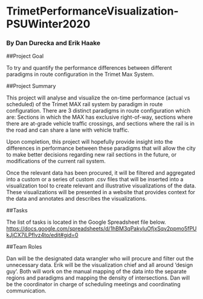 # TrimetPerformanceVisualization-PSUWinter2020
### By Dan Durecka and Erik Haake

##Project Goal

To try and quantify the performance differences between different paradigms in route configuration in the Trimet Max System.

##Project Summary

This project will analyse and visualize the on-time performance (actual vs scheduled) of the Trimet MAX rail system by paradigm in route configuration. There are 3 distinct paradigms in route configuration which are: Sections in which the MAX has exclusive right-of-way, sections where there are at-grade vehicle traffic crossings, and sections where the rail is in the road and can share a lane with vehicle traffic. 

Upon completion, this project will hopefully provide insight into the differences in performance between these paradigms that will allow the city to make better decisions regarding new rail sections in the future, or modifications of the current rail system.

Once the relevant data has been procured, it will be filtered and aggregated into a custom or a series of custom .csv files that will be inserted into a visualization tool to create relevant and illustrative visualizations of the data. These visualizations will be presented in a website that provides context for the data and annotates and describes the visualizations.

##Tasks

The list of tasks is located in the Google Spreadsheet file below.
https://docs.google.com/spreadsheets/d/1hBM3qPakyluOfjxSqv2ppmo5fPUkJjCX7iLPflvz4to/edit#gid=0

##Team Roles

Dan will be the designated data wrangler who will procure and filter out the unnecessary data.
Erik will be the visualization chief and all around ‘design guy’. Both will work on the manual mapping of the data into the separate regions and paradigms and mapping the density of intersections. Dan will be the coordinator in charge of scheduling meetings and coordinating communication.
